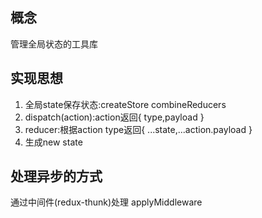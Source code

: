 ## 概念
   管理全局状态的工具库

## 实现思想
   1. 全局state保存状态:createStore combineReducers
   2. dispatch(action):action返回{ type,payload } 
   3. reducer:根据action type返回{ ...state,...action.payload } 
   4. 生成new state

## 处理异步的方式  
   通过中间件(redux-thunk)处理 applyMiddleware 
